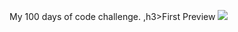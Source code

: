 
My 100 days of code challenge.
,h3>First Preview</h3>
<img src="https://github.com/manishhub9/first_project/blob/master/static_cdn/static_root/first_preview.png"></img>
